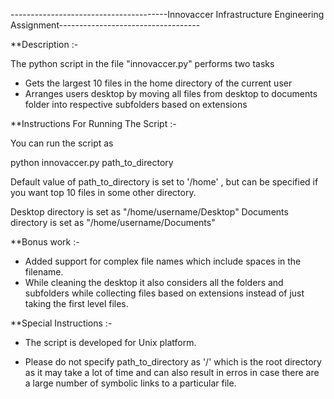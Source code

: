---------------------------------------Innovaccer Infrastructure Engineering Assignment-----------------------------------


**Description :-

The python script in the file "innovaccer.py" performs two tasks 
	
- Gets the largest 10 files in the home directory of the current user
- Arranges users desktop by moving all files from desktop to documents folder into respective subfolders based on extensions

            

**Instructions For Running The Script :-

You can run the script as   
	
python innovaccer.py path_to_directory

Default value of path_to_directory is set to '/home' , but can be specified if you want top 10 files in some other directory.

Desktop directory is set as "/home/username/Desktop"
Documents directory is set as "/home/username/Documents"

           
 **Bonus work :-

 - Added support for complex file names which include spaces in the filename.
 - While cleaning the desktop it also considers all the folders and subfolders while collecting files based on extensions instead of just taking the first level files.


           
 **Special Instructions :-

 - The script is developed for Unix platform.

 - Please do not specify path_to_directory as '/' which is the root directory as it may take a lot of time and can also result in erros in case there are a large number of symbolic links to a particular file.

